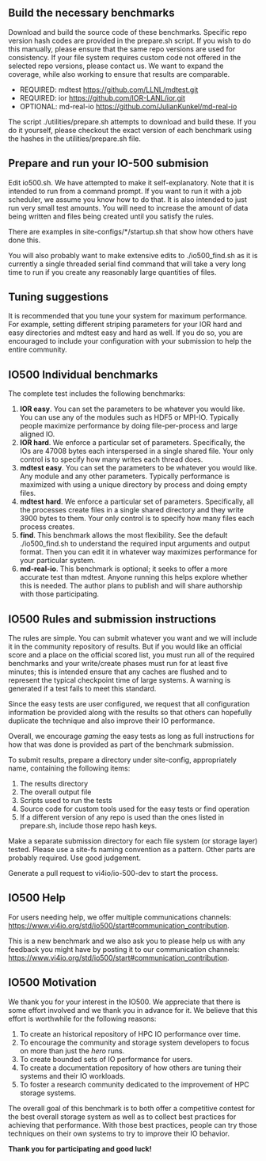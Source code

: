 
## Build the necessary benchmarks

Download and build the source code of these benchmarks.  Specific repo version hash codes are provided in the prepare.sh script. If you wish to do this manually, please ensure that the same repo versions are used for consistency. If your file system requires custom code not offered in the selected repo versions, please contact us. We want to expand the coverage, while also working to ensure that results are comparable.

* REQUIRED: mdtest https://github.com/LLNL/mdtest.git 
* REQUIRED: ior https://github.com/IOR-LANL/ior.git 
* OPTIONAL: md-real-io https://github.com/JulianKunkel/md-real-io 

The script ./utilities/prepare.sh attempts to download and build these. 
If you do it yourself, please checkout the exact version of each benchmark using the hashes in the utilities/prepare.sh file.

## Prepare and run your IO-500 submision

Edit io500.sh.  We have attempted to make it self-explanatory.  Note that it is intended to run from a command prompt.  If you want to run it with a job scheduler, we assume you know how to do that.  It is also intended to just run very small test amounts.  You will need to increase the amount of data being written and files being created until you satisfy the rules.

There are examples in site-configs/\*/startup.sh that show how others have done this.

You will also probably want to make extensive edits to ./io500_find.sh as it is currently a single threaded serial find command that will take a very long time to run if you create any reasonably large quantities of files.

## Tuning suggestions

It is recommended that you tune your system for maximum performance.  For example, setting different striping parameters for your IOR hard and easy directories and mdtest easy and hard as well.  If you do so, you are encouraged to include your configuration with your submission to help the entire community.

## IO500 Individual benchmarks

The complete test includes the following benchmarks:

1. **IOR easy**. You can set the parameters to be whatever you would like.  You can use any of the modules such as HDF5 or MPI-IO.  Typically people maximize performance by doing file-per-process and large aligned IO.
2. **IOR hard**.  We enforce a particular set of parameters.  Specifically, the IOs are 47008 bytes each interspersed in a single shared file.  Your only control is to specify how many writes each thread does.
3. **mdtest easy**.
 You can set the parameters to be whatever you would like.  Any module and any other parameters.  Typically performance is maximized with using a unique directory by process and doing empty files. 
4. **mdtest hard**.  We enforce a particular set of parameters.  Specifically, all the processes create files in a single shared directory and they write 3900 bytes to them.  Your only control is to specify how many files each process creates.
5. **find**. This benchmark allows the most flexibility.  See the default ./io500_find.sh to understand the required input arguments and output format.  Then you can edit it in whatever way maximizes performance for your particular system.
6. **md-real-io**. This benchmark is optional; it seeks to offer a more accurate test than mdtest. Anyone running this helps explore whether this is needed. The author plans to publish and will share authorship with those participating. 


## IO500 Rules and submission instructions

The rules are simple.  You can submit whatever you want and we will include it in the community repository of results.  But if you would like an official score and a place on the official scored list, you must run all of the required benchmarks and your write/create phases must run for at least five minutes; this is intended ensure that any caches are flushed and to represent the typical checkpoint time of large systems. A warning is generated if a test fails to meet this standard. 

Since the easy tests are user configured, we request that all configuration information be provided along with the results so that others can hopefully duplicate the technique and also improve their IO performance. 

Overall, we encourage *gaming* the easy tests as long as full instructions for how that was done is provided as part of the benchmark submission.

To submit results, prepare a directory under site-config, appropriately name, containing the following items:
1. The results directory
2. The overall output file
3. Scripts used to run the tests
4. Source code for custom tools used for the easy tests or find operation
5. If a different version of any repo is used than the ones listed in prepare.sh, include those repo hash keys.
  
Make a separate submission directory for each file system (or storage layer) tested. Please use a site-fs naming convention as a pattern. Other parts are probably required. Use good judgement.
  
Generate a pull request to vi4io/io-500-dev to start the process.

## IO500 Help
For users needing help, we offer multiple communications channels: <https://www.vi4io.org/std/io500/start#communication_contribution>.

This is a new benchmark and we also ask you to please help us with any feedback you might have by posting it to our communication channels: <https://www.vi4io.org/std/io500/start#communication_contribution>. 

## IO500 Motivation
We thank you for your interest in the IO500.  We appreciate that there is some effort involved and we thank you in advance for it.  We believe that this effort is worthwhile for the following reasons:

1. To create an historical repository of HPC IO performance over time.
2. To encourage the community and storage system developers to focus on more than just the *hero* runs.
3. To create bounded sets of IO performance for users.
4. To create a documentation repository of how others are tuning their systems and their IO workloads.
5. To foster a research community dedicated to the improvement of HPC storage systems.

The overall goal of this benchmark is to both offer a competitive contest for the best overall storage system as well as to collect best practices for achieving that performance. With those best practices, people can try those techniques on their own systems to try to improve their IO behavior.
  
**Thank you for participating and good luck!**
  
